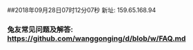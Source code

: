 ##2018年09月28日07时12分07秒 新址: 159.65.168.94
### 兔友常见问题及解答: https://github.com/wanggonging/d/blob/w/FAQ.md
